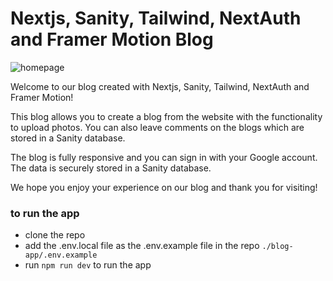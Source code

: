 # Nextjs, Sanity, Tailwind, NextAuth and Framer Motion Blog

![homepage](https://user-images.githubusercontent.com/90983028/220339720-64644200-1197-48d5-a626-3706e4b4f66c.png)

Welcome to our blog created with Nextjs, Sanity, Tailwind, NextAuth and Framer Motion!

This blog allows you to create a blog from the website with the functionality to upload photos. You can also leave comments on the blogs which are stored in a Sanity database.

The blog is fully responsive and you can sign in with your Google account. The data is securely stored in a Sanity database.

We hope you enjoy your experience on our blog and thank you for visiting!

### to run the app
- clone the repo
- add the .env.local file as the .env.example file in the repo `./blog-app/.env.example`
- run `npm run dev` to run the app
